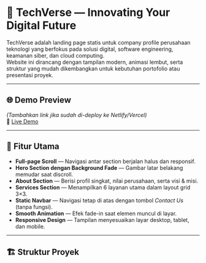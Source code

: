 # 🏢 TechVerse — Innovating Your Digital Future

TechVerse adalah landing page statis untuk company profile perusahaan teknologi yang berfokus pada solusi digital, software engineering, keamanan siber, dan cloud computing.  
Website ini dirancang dengan tampilan modern, animasi lembut, serta struktur yang mudah dikembangkan untuk kebutuhan portofolio atau presentasi proyek.

---

## 🌐 Demo Preview
*(Tambahkan link jika sudah di-deploy ke Netlify/Vercel)*  
🔗 [Live Demo](https://your-demo-link.netlify.app)

---

## 🧩 Fitur Utama
- **Full-page Scroll** — Navigasi antar section berjalan halus dan responsif.  
- **Hero Section dengan Background Fade** — Gambar latar belakang memudar saat discroll.  
- **About Section** — Berisi profil singkat, nilai perusahaan, serta visi & misi.  
- **Services Section** — Menampilkan 6 layanan utama dalam layout grid 3×3.  
- **Static Navbar** — Navigasi tetap di atas dengan tombol *Contact Us* (tanpa fungsi).  
- **Smooth Animation** — Efek fade-in saat elemen muncul di layar.  
- **Responsive Design** — Tampilan menyesuaikan layar desktop, tablet, dan mobile.

---

## 🏗️ Struktur Proyek
